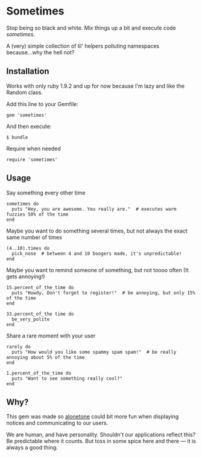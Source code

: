 # Sometimes

Stop being so black and white. Mix things up a bit and execute code *sometimes*.

A (very) simple collection of lil' helpers polluting namespaces because...why the hell not?

## Installation

Works with only ruby 1.9.2 and up for now because I'm lazy and like the Random class.

Add this line to your Gemfile:

    gem 'sometimes'

And then execute:

    $ bundle

Require when needed

    require 'sometimes'

## Usage

Say something every other time

    sometimes do
      puts "Hey, you are awesome. You really are."  # executes warm fuzzies 50% of the time
    end

Maybe you want to do something several times, but not always the exact same number of times

    (4..10).times do
      pick_nose  # between 4 and 10 boogers made, it's unpredictable!
    end
    

Maybe you want to remind someone of something, but not toooo often (It gets annoying!)

    15.percent_of_the_time do
      puts "Howdy, Don't forget to register!"  # be annoying, but only 15% of the time
    end
    
    33.percent_of_the time do
      be_very_polite  
    end

Share a rare moment with your user

    rarely do
      puts "How would you like some spammy spam spam!"  # be really annoying about 5% of the time
    end
    
    1.percent_of_the_time do
      puts "Want to see something really cool?"
    end

## Why?

This gem was made so [alonetone](http://github.com/sudara/alonetone) could bit more fun when displaying notices and communicating to our users. 

We are human, and have personality. Shouldn't our applications reflect this? Be predictable where it counts. But toss in some spice here and there — it is always a good thing. 